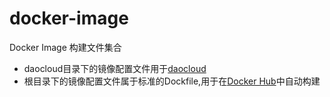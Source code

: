 # docker-image
Docker Image 构建文件集合

+ daocloud目录下的镜像配置文件用于[daocloud](http://www.daocloud.io)
+ 根目录下的镜像配置文件属于标准的Dockfile,用于在[Docker Hub](https://hub.docker.com)中自动构建
